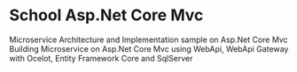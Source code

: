 # School Asp.Net Core Mvc
 Microservice Architecture and Implementation sample on Asp.Net Core Mvc
 Building Microservice on Asp.Net Core Mvc using WebApi, WebApi Gateway with Ocelot, Entity Framework Core and SqlServer   
